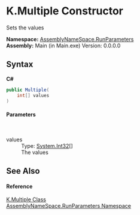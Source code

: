 # K.Multiple Constructor 
 

Sets the values

**Namespace:**&nbsp;<a href="4763cf1c-e4af-43c5-78fe-6f03f6e2281f">AssemblyNameSpace.RunParameters</a><br />**Assembly:**&nbsp;Main (in Main.exe) Version: 0.0.0.0

## Syntax

**C#**<br />
``` C#
public Multiple(
	int[] values
)
```


#### Parameters
&nbsp;<dl><dt>values</dt><dd>Type: <a href="http://msdn2.microsoft.com/en-us/library/td2s409d" target="_blank">System.Int32</a>[]<br />The values</dd></dl>

## See Also


#### Reference
<a href="f3f7477e-347d-3abe-319a-61df25112b69">K.Multiple Class</a><br /><a href="4763cf1c-e4af-43c5-78fe-6f03f6e2281f">AssemblyNameSpace.RunParameters Namespace</a><br />